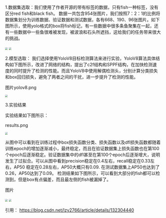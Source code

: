 1.数据集选取：我们使用了作者开源的带有标签的数据，只有fish一种标签，没有区分red fish和black fish。 数据一共包含954张图片，我们按照7：2：1的比例将数据集划分为训练数据、验证数据和测试数据，各有668、190、96张图片。如下图所示，使用yolo格式的box将fish标记，有一些数据中很多条鱼聚集在一起，还有一些数据中一些鱼很难被发现，被波浪和石头所遮挡，这给我们的任务带来很大的挑战。

<img src="/home/liujinhao/Pictures/Screenshot from 2024-04-12 12-04-20.png" style="zoom:50%;" />

<img src="/home/liujinhao/Pictures/Screenshot from 2024-04-12 12-04-38.png" style="zoom:50%;" />



2.模型选取：
我们选择使用YoloV8目标检测算法来进行实验，YoloV8算法具体结构如下图所示，改进了网络的结构，提出了c2f结构和SPPF结构，在加快检测速度的同时提升了检测的性能。而且YoloV8中使用解偶检测头，分别计算分类损失和box回归损失，避免了两者之间的干扰，进一步提升了检测的性能。


图片yolov8.png

<img src="/home/liujinhao/Pictures/yolov8.png" style="zoom:50%;" />

3.实验结果


实验结果如下图所示：

results.png

<img src="/home/liujinhao/Pictures/results.png" style="zoom:50%;" />

从图中可以看到在训练过程中box损失函数分类、损失函数以及dfl损失函数都随着训练epoch的增加逐渐减小，最终稳定，而且在验证数据集上损失函数也在第100个epoch后逐渐稳定。验证数据集中的dfl甚至在第100个epoch后逐渐增大，说明发生了过拟合。可以从图中看到precision稳定在0.4左右，recall稳定在0.33左右，AP50 稳定在0.28左右，AP50大概只有0.09. 在测试数据集上AP50也达到了0.26，AP50达到了0.09。
检测结果如下图所示，可以看到大部分的fish都可以检测到，但是box有点偏差，而且最左侧的fish被漏掉了。

图片

<img src="/home/liujinhao/Pictures/Screenshot from 2024-04-12 16-34-26.png" style="zoom:50%;" />

<img src="/home/liujinhao/Pictures/Screenshot from 2024-04-12 16-35-09.png" style="zoom:50%;" />

引用：
https://blog.csdn.net/lzy2766/article/details/132304440